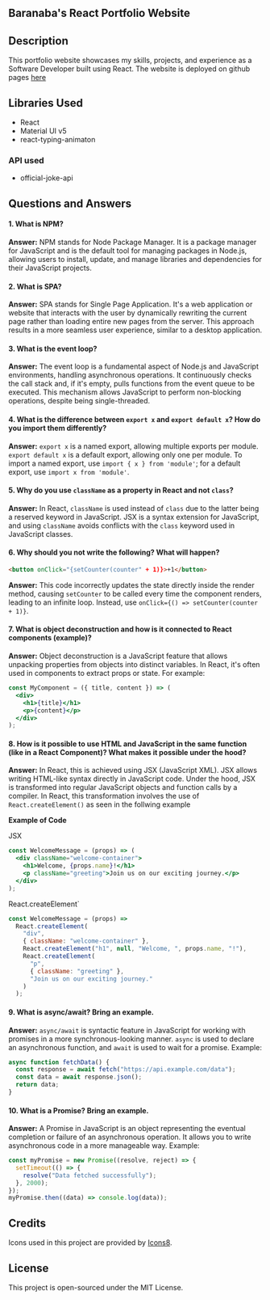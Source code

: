 ## Baranaba's React Portfolio Website

## Description

This portfolio website showcases my skills, projects, and experience as a Software Developer built using React.
The website is deployed on github pages [here](https://bashybaranaba.github.io/myporfolio-react/)

## Libraries Used

- React
- Material UI v5
- react-typing-animaton

### API used

- official-joke-api

## Questions and Answers

#### 1. What is NPM?

**Answer:** NPM stands for Node Package Manager. It is a package manager for JavaScript and is the default tool for managing packages in Node.js, allowing users to install, update, and manage libraries and dependencies for their JavaScript projects.

#### 2. What is SPA?

**Answer:** SPA stands for Single Page Application. It's a web application or website that interacts with the user by dynamically rewriting the current page rather than loading entire new pages from the server. This approach results in a more seamless user experience, similar to a desktop application.

#### 3. What is the event loop?

**Answer:** The event loop is a fundamental aspect of Node.js and JavaScript environments, handling asynchronous operations. It continuously checks the call stack and, if it's empty, pulls functions from the event queue to be executed. This mechanism allows JavaScript to perform non-blocking operations, despite being single-threaded.

#### 4. What is the difference between `export x` and `export default x`? How do you import them differently?

**Answer:** `export x` is a named export, allowing multiple exports per module. `export default x` is a default export, allowing only one per module. To import a named export, use `import { x } from 'module'`; for a default export, use `import x from 'module'`.

#### 5. Why do you use `className` as a property in React and not `class`?

**Answer:** In React, `className` is used instead of `class` due to the latter being a reserved keyword in JavaScript. JSX is a syntax extension for JavaScript, and using `className` avoids conflicts with the `class` keyword used in JavaScript classes.

#### 6. Why should you not write the following? What will happen?

```html
<button onClick="{setCounter(counter" + 1)}>+1</button>
```

**Answer:** This code incorrectly updates the state directly inside the render method, causing `setCounter` to be called every time the component renders, leading to an infinite loop. Instead, use `onClick={() => setCounter(counter + 1)}`.

#### 7. What is object deconstruction and how is it connected to React components (example)?

**Answer:** Object deconstruction is a JavaScript feature that allows unpacking properties from objects into distinct variables. In React, it's often used in components to extract props or state. For example:

```jsx
const MyComponent = ({ title, content }) => (
  <div>
    <h1>{title}</h1>
    <p>{content}</p>
  </div>
);
```

#### 8. How is it possible to use HTML and JavaScript in the same function (like in a React Component)? What makes it possible under the hood?

**Answer:** In React, this is achieved using JSX (JavaScript XML). JSX allows writing HTML-like syntax directly in JavaScript code. Under the hood, JSX is transformed into regular JavaScript objects and function calls by a compiler. In React, this transformation involves the use of `React.createElement()` as seen in the follwing example

**Example of Code**

JSX

```jsx
const WelcomeMessage = (props) => (
  <div className="welcome-container">
    <h1>Welcome, {props.name}!</h1>
    <p className="greeting">Join us on our exciting journey.</p>
  </div>
);
```

React.createElement`

```javascript
const WelcomeMessage = (props) =>
  React.createElement(
    "div",
    { className: "welcome-container" },
    React.createElement("h1", null, "Welcome, ", props.name, "!"),
    React.createElement(
      "p",
      { className: "greeting" },
      "Join us on our exciting journey."
    )
  );
```

#### 9. What is async/await? Bring an example.

**Answer:** `async/await` is syntactic feature in JavaScript for working with promises in a more synchronous-looking manner. `async` is used to declare an asynchronous function, and `await` is used to wait for a promise. Example:

```javascript
async function fetchData() {
  const response = await fetch("https://api.example.com/data");
  const data = await response.json();
  return data;
}
```

#### 10. What is a Promise? Bring an example.

**Answer:** A Promise in JavaScript is an object representing the eventual completion or failure of an asynchronous operation. It allows you to write asynchronous code in a more manageable way. Example:

```javascript
const myPromise = new Promise((resolve, reject) => {
  setTimeout(() => {
    resolve("Data fetched successfully");
  }, 2000);
});
myPromise.then((data) => console.log(data));
```

## Credits

Icons used in this project are provided by [Icons8](https://icons8.com).

## License

This project is open-sourced under the MIT License.
